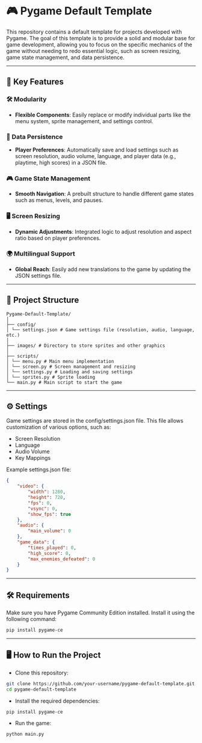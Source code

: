 # 🎮 Pygame Default Template

This repository contains a default template for projects developed with Pygame. The goal of this template is to provide a solid and modular base for game development, allowing you to focus on the specific mechanics of the game without needing to redo essential logic, such as screen resizing, game state management, and data persistence.

---

## 🚀 Key Features

### 🛠️ Modularity
- **Flexible Components**: Easily replace or modify individual parts like the menu system, sprite management, and settings control.

### 💾 Data Persistence
- **Player Preferences**: Automatically save and load settings such as screen resolution, audio volume, language, and player data (e.g., playtime, high scores) in a JSON file.

### 🎮 Game State Management
- **Smooth Navigation**: A prebuilt structure to handle different game states such as menus, levels, and pauses.

### 🖥️ Screen Resizing
- **Dynamic Adjustments**: Integrated logic to adjust resolution and aspect ratio based on player preferences.

### 🌍 Multilingual Support
- **Global Reach**: Easily add new translations to the game by updating the JSON settings file.

---

## 📂 Project Structure

```plaintext
Pygame-Default-Template/
│
├── config/
│ └── settings.json # Game settings file (resolution, audio, language, etc.)
│
├── images/ # Directory to store sprites and other graphics
│
├── scripts/
│ └── menu.py # Main menu implementation
│ └── screen.py # Screen management and resizing
│ └── settings.py # Loading and saving settings
│ └── sprites.py # Sprite loading
└── main.py # Main script to start the game
```

---

## ⚙️ Settings

Game settings are stored in the config/settings.json file.
This file allows customization of various options, such as:

- Screen Resolution
- Language
- Audio Volume
- Key Mappings

Example settings.json file:

```json
{
    "video": {
        "width": 1280,
        "height": 720,
        "fps": 0,
        "vsync": 0,
        "show_fps": true
    },
    "audio": {
        "main_volume": 0
    },
    "game_data": {
        "times_played": 0,
        "high_score": 0,
        "max_enemies_defeated": 0
    }
}
```

---

## 🛠️ Requirements

Make sure you have Pygame Community Edition installed.
Install it using the following command:

```bash
pip install pygame-ce
```

---

## 🖥️ How to Run the Project

- Clone this repository:

```bash
git clone https://github.com/your-username/pygame-default-template.git
cd pygame-default-template
```

- Install the required dependencies:

```bash
pip install pygame-ce
```

- Run the game:

```bash
python main.py
```